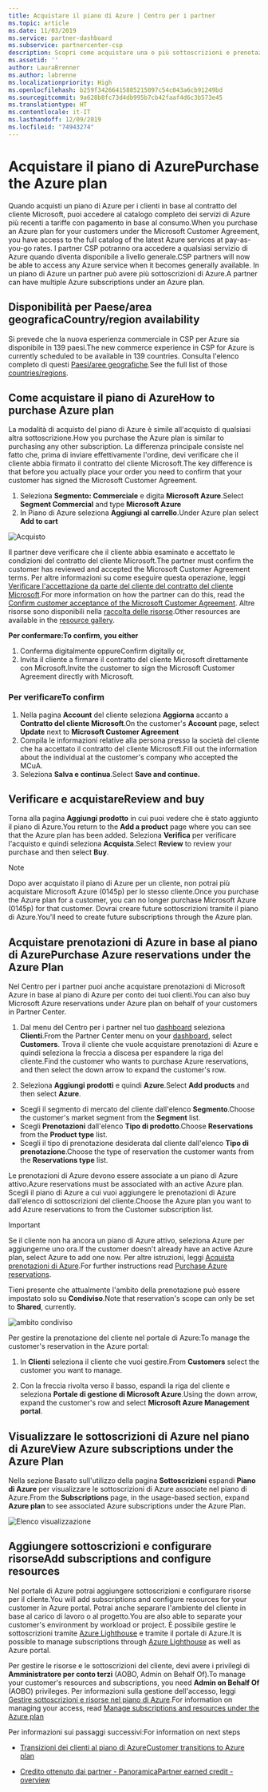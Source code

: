 ```yaml
---
title: Acquistare il piano di Azure | Centro per i partner
ms.topic: article
ms.date: 11/03/2019
ms.service: partner-dashboard
ms.subservice: partnercenter-csp
description: Scopri come acquistare una o più sottoscrizioni e prenotazioni di Azure nel piano di Azure per configurare le risorse e per visualizzare o aggiungere sottoscrizioni.
ms.assetid: ''
author: LauraBrenner
ms.author: labrenne
ms.localizationpriority: High
ms.openlocfilehash: b259f34266415885215097c54c043a6cb91249bd
ms.sourcegitcommit: 9a628b8fc73d4db995b7cb42faaf4d6c3b573e45
ms.translationtype: HT
ms.contentlocale: it-IT
ms.lasthandoff: 12/09/2019
ms.locfileid: "74943274"
---
```

# <a name="purchase-the-azure-plan"></a><span data-ttu-id="62fbc-103">Acquistare il piano di Azure</span><span class="sxs-lookup"><span data-stu-id="62fbc-103">Purchase the Azure plan</span></span>

<span data-ttu-id="62fbc-104">Quando acquisti un piano di Azure per i clienti in base al contratto del cliente Microsoft, puoi accedere al catalogo completo dei servizi di Azure più recenti a tariffe con pagamento in base al consumo.</span><span class="sxs-lookup"><span data-stu-id="62fbc-104">When you purchase an Azure plan for your customers under the Microsoft Customer Agreement, you have access to the full catalog of the latest Azure services at pay-as-you-go rates.</span></span> <span data-ttu-id="62fbc-105">I partner CSP potranno ora accedere a qualsiasi servizio di Azure quando diventa disponibile a livello generale.</span><span class="sxs-lookup"><span data-stu-id="62fbc-105">CSP partners will now be able to access any Azure service when it becomes generally available.</span></span> <span data-ttu-id="62fbc-106">In un piano di Azure un partner può avere più sottoscrizioni di Azure.</span><span class="sxs-lookup"><span data-stu-id="62fbc-106">A partner can have multiple Azure subscriptions under an Azure plan.</span></span> 

## <a name="countryregion-availability"></a><span data-ttu-id="62fbc-107">Disponibilità per Paese/area geografica</span><span class="sxs-lookup"><span data-stu-id="62fbc-107">Country/region availability</span></span>
<span data-ttu-id="62fbc-108">Si prevede che la nuova esperienza commerciale in CSP per Azure sia disponibile in 139 paesi.</span><span class="sxs-lookup"><span data-stu-id="62fbc-108">The new commerce experience in CSP for Azure is currently scheduled to be available in 139 countries.</span></span> <span data-ttu-id="62fbc-109">Consulta l'elenco completo di questi [Paesi/aree geografiche](https://query.prod.cms.rt.microsoft.com/cms/api/am/binary/RE3QN0x).</span><span class="sxs-lookup"><span data-stu-id="62fbc-109">See the full list of those [countries/regions](https://query.prod.cms.rt.microsoft.com/cms/api/am/binary/RE3QN0x).</span></span> 

## <a name="how-to-purchase-azure-plan"></a><span data-ttu-id="62fbc-110">Come acquistare il piano di Azure</span><span class="sxs-lookup"><span data-stu-id="62fbc-110">How to purchase Azure plan</span></span>

<span data-ttu-id="62fbc-111">La modalità di acquisto del piano di Azure è simile all'acquisto di qualsiasi altra sottoscrizione.</span><span class="sxs-lookup"><span data-stu-id="62fbc-111">How you purchase the Azure plan is similar to purchasing any other subscription.</span></span> <span data-ttu-id="62fbc-112">La differenza principale consiste nel fatto che, prima di inviare effettivamente l'ordine, devi verificare che il cliente abbia firmato il contratto del cliente Microsoft.</span><span class="sxs-lookup"><span data-stu-id="62fbc-112">The key difference is that before you actually place your order you need to confirm that your customer has signed the Microsoft Customer Agreement.</span></span>

1. <span data-ttu-id="62fbc-113">Seleziona **Segmento: Commerciale** e digita **Microsoft Azure**.</span><span class="sxs-lookup"><span data-stu-id="62fbc-113">Select **Segment Commercial** and type **Microsoft Azure**</span></span> 
2. <span data-ttu-id="62fbc-114">In Piano di Azure seleziona **Aggiungi al carrello**.</span><span class="sxs-lookup"><span data-stu-id="62fbc-114">Under Azure plan select **Add to cart**</span></span>

![Acquisto](images/azure/Azurepurchase1.png)

<span data-ttu-id="62fbc-116">Il partner deve verificare che il cliente abbia esaminato e accettato le condizioni del contratto del cliente Microsoft.</span><span class="sxs-lookup"><span data-stu-id="62fbc-116">The partner must confirm the customer has reviewed and accepted the Microsoft Customer Agreement terms.</span></span> <span data-ttu-id="62fbc-117">Per altre informazioni su come eseguire questa operazione, leggi [Verificare l'accettazione da parte del cliente del contratto del cliente Microsoft](https://docs.microsoft.com/partner-center/confirm-customer-agreement).</span><span class="sxs-lookup"><span data-stu-id="62fbc-117">For more information on how the partner can do this, read the [Confirm customer acceptance of the Microsoft Customer Agreement](https://docs.microsoft.com/partner-center/confirm-customer-agreement).</span></span> <span data-ttu-id="62fbc-118">Altre risorse sono disponibili nella [raccolta delle risorse](https://partner.microsoft.com/resources/collection/Microsoft-Customer-Agreement-in-the-CSP-program#/).</span><span class="sxs-lookup"><span data-stu-id="62fbc-118">Other resources are available in the [resource gallery](https://partner.microsoft.com/resources/collection/Microsoft-Customer-Agreement-in-the-CSP-program#/).</span></span>

<span data-ttu-id="62fbc-119">**Per confermare:**</span><span class="sxs-lookup"><span data-stu-id="62fbc-119">**To confirm, you either**</span></span>
1. <span data-ttu-id="62fbc-120">Conferma digitalmente oppure</span><span class="sxs-lookup"><span data-stu-id="62fbc-120">Confirm digitally or,</span></span>
2. <span data-ttu-id="62fbc-121">Invita il cliente a firmare il contratto del cliente Microsoft direttamente con Microsoft.</span><span class="sxs-lookup"><span data-stu-id="62fbc-121">Invite the customer to sign the Microsoft Customer Agreement directly with Microsoft.</span></span> 

### <a name="to-confirm"></a><span data-ttu-id="62fbc-122">Per verificare</span><span class="sxs-lookup"><span data-stu-id="62fbc-122">To confirm</span></span> 

1. <span data-ttu-id="62fbc-123">Nella pagina **Account** del cliente seleziona **Aggiorna** accanto a **Contratto del cliente Microsoft**.</span><span class="sxs-lookup"><span data-stu-id="62fbc-123">On the customer's **Account** page, select **Update** next to **Microsoft Customer Agreement**</span></span>  
2. <span data-ttu-id="62fbc-124">Compila le informazioni relative alla persona presso la società del cliente che ha accettato il contratto del cliente Microsoft.</span><span class="sxs-lookup"><span data-stu-id="62fbc-124">Fill out the information about the individual at the customer's company who accepted the MCuA.</span></span>
3. <span data-ttu-id="62fbc-125">Seleziona **Salva e continua**.</span><span class="sxs-lookup"><span data-stu-id="62fbc-125">Select **Save and continue.**</span></span>  

## <a name="review-and-buy"></a><span data-ttu-id="62fbc-126">Verificare e acquistare</span><span class="sxs-lookup"><span data-stu-id="62fbc-126">Review and buy</span></span>

<span data-ttu-id="62fbc-127">Torna alla pagina **Aggiungi prodotto**  in cui puoi vedere che è stato aggiunto il piano di Azure.</span><span class="sxs-lookup"><span data-stu-id="62fbc-127">You return to the **Add a product** page where you can see that the Azure plan has been added.</span></span> <span data-ttu-id="62fbc-128">Seleziona **Verifica** per verificare l'acquisto e quindi seleziona **Acquista**.</span><span class="sxs-lookup"><span data-stu-id="62fbc-128">Select **Review** to review your purchase and then select **Buy**.</span></span> 

>[!Note]
><span data-ttu-id="62fbc-129">Dopo aver acquistato il piano di Azure per un cliente, non potrai più acquistare Microsoft Azure (0145p) per lo stesso cliente.</span><span class="sxs-lookup"><span data-stu-id="62fbc-129">Once you purchase the Azure plan for a customer, you can no longer purchase Microsoft Azure (0145p) for that customer.</span></span> <span data-ttu-id="62fbc-130">Dovrai creare future sottoscrizioni tramite il piano di Azure.</span><span class="sxs-lookup"><span data-stu-id="62fbc-130">You'll need to create future subscriptions through the Azure plan.</span></span>

## <a name="purchase-azure-reservations-under-the-azure-plan"></a><span data-ttu-id="62fbc-131">Acquistare prenotazioni di Azure in base al piano di Azure</span><span class="sxs-lookup"><span data-stu-id="62fbc-131">Purchase Azure reservations under the Azure Plan</span></span> 
  
<span data-ttu-id="62fbc-132">Nel Centro per i partner puoi anche acquistare prenotazioni di Microsoft Azure in base al piano di Azure per conto dei tuoi clienti.</span><span class="sxs-lookup"><span data-stu-id="62fbc-132">You can also buy Microsoft Azure reservations under Azure plan on behalf of your customers in Partner Center.</span></span>

1. <span data-ttu-id="62fbc-133">Dal menu del Centro per i partner nel tuo [dashboard](https://partner.microsoft.com/dashboard/) seleziona **Clienti**.</span><span class="sxs-lookup"><span data-stu-id="62fbc-133">From the Partner Center menu on your [dashboard](https://partner.microsoft.com/dashboard/), select **Customers**.</span></span> <span data-ttu-id="62fbc-134">Trova il cliente che vuole acquistare prenotazioni di Azure e quindi seleziona la freccia a discesa per espandere la riga del cliente.</span><span class="sxs-lookup"><span data-stu-id="62fbc-134">Find the customer who wants to purchase Azure reservations, and then select the down arrow to expand the customer's row.</span></span> 

2. <span data-ttu-id="62fbc-135">Seleziona **Aggiungi prodotti** e quindi **Azure**.</span><span class="sxs-lookup"><span data-stu-id="62fbc-135">Select **Add products** and then select **Azure**.</span></span> 
- <span data-ttu-id="62fbc-136">Scegli il segmento di mercato del cliente dall'elenco **Segmento**.</span><span class="sxs-lookup"><span data-stu-id="62fbc-136">Choose the customer's market segment from the **Segment** list.</span></span> 
- <span data-ttu-id="62fbc-137">Scegli **Prenotazioni** dall'elenco **Tipo di prodotto**.</span><span class="sxs-lookup"><span data-stu-id="62fbc-137">Choose **Reservations** from the **Product type** list.</span></span> 
- <span data-ttu-id="62fbc-138">Scegli il tipo di prenotazione desiderata dal cliente dall'elenco **Tipo di prenotazione**.</span><span class="sxs-lookup"><span data-stu-id="62fbc-138">Choose the type of reservation the customer wants from the **Reservations type** list.</span></span> 

<span data-ttu-id="62fbc-139">Le prenotazioni di Azure devono essere associate a un piano di Azure attivo.</span><span class="sxs-lookup"><span data-stu-id="62fbc-139">Azure reservations must be associated with an active Azure plan.</span></span> <span data-ttu-id="62fbc-140">Scegli il piano di Azure a cui vuoi aggiungere le prenotazioni di Azure dall'elenco di sottoscrizioni del cliente.</span><span class="sxs-lookup"><span data-stu-id="62fbc-140">Choose the Azure plan you want to add Azure reservations to from the Customer subscription list.</span></span> 

>[!Important] 
><span data-ttu-id="62fbc-141">Se il cliente non ha ancora un piano di Azure attivo, seleziona Azure per aggiungerne uno ora.</span><span class="sxs-lookup"><span data-stu-id="62fbc-141">If the customer doesn't already have an active Azure plan, select Azure to add one now.</span></span> <span data-ttu-id="62fbc-142">Per altre istruzioni, leggi [Acquista prenotazioni di Azure](https://docs.microsoft.com/partner-center/azure-reservations-buying#purchase-azure-reservations).</span><span class="sxs-lookup"><span data-stu-id="62fbc-142">For further instructions read [Purchase Azure reservations](https://docs.microsoft.com/partner-center/azure-reservations-buying#purchase-azure-reservations).</span></span>

<span data-ttu-id="62fbc-143">Tieni presente che attualmente l'ambito della prenotazione può essere impostato solo su **Condiviso**.</span><span class="sxs-lookup"><span data-stu-id="62fbc-143">Note that reservation's scope can only be set to **Shared**, currently.</span></span> 

![ambito condiviso](images/azure/addprods1.png)

<span data-ttu-id="62fbc-145">Per gestire la prenotazione del cliente nel portale di Azure:</span><span class="sxs-lookup"><span data-stu-id="62fbc-145">To manage the customer's reservation in the Azure portal:</span></span> 

1. <span data-ttu-id="62fbc-146">In **Clienti** seleziona il cliente che vuoi gestire.</span><span class="sxs-lookup"><span data-stu-id="62fbc-146">From **Customers** select the customer you want to manage.</span></span> 

2. <span data-ttu-id="62fbc-147">Con la freccia rivolta verso il basso, espandi la riga del cliente e seleziona **Portale di gestione di Microsoft Azure**.</span><span class="sxs-lookup"><span data-stu-id="62fbc-147">Using the down arrow, expand the customer's row and select **Microsoft Azure Management portal**.</span></span>  
 
## <a name="view-azure-subscriptions-under-the-azure-plan"></a><span data-ttu-id="62fbc-148">Visualizzare le sottoscrizioni di Azure nel piano di Azure</span><span class="sxs-lookup"><span data-stu-id="62fbc-148">View Azure subscriptions under the Azure Plan</span></span> 

<span data-ttu-id="62fbc-149">Nella sezione Basato sull'utilizzo della pagina **Sottoscrizioni** espandi **Piano di Azure** per visualizzare le sottoscrizioni di Azure associate nel piano di Azure.</span><span class="sxs-lookup"><span data-stu-id="62fbc-149">From the **Subscriptions** page, in the usage-based section, expand **Azure plan** to see associated Azure subscriptions under the Azure Plan.</span></span>

![Elenco visualizzazione](images/azure/addprods2.png) 


## <a name="add-subscriptions-and-configure-resources"></a><span data-ttu-id="62fbc-151">Aggiungere sottoscrizioni e configurare risorse</span><span class="sxs-lookup"><span data-stu-id="62fbc-151">Add subscriptions and configure resources</span></span>

<span data-ttu-id="62fbc-152">Nel portale di Azure potrai aggiungere sottoscrizioni e configurare risorse per il cliente.</span><span class="sxs-lookup"><span data-stu-id="62fbc-152">You will add subscriptions and configure resources for your customer in Azure portal.</span></span> <span data-ttu-id="62fbc-153">Potrai anche separare l'ambiente del cliente in base al carico di lavoro o al progetto.</span><span class="sxs-lookup"><span data-stu-id="62fbc-153">You are also able to separate your customer's environment by workload or project.</span></span> <span data-ttu-id="62fbc-154">È possibile gestire le sottoscrizioni tramite [Azure Lighthouse](https://azure.microsoft.com/services/azure-lighthouse/) e tramite il portale di Azure.</span><span class="sxs-lookup"><span data-stu-id="62fbc-154">It is possible to manage subscriptions through [Azure Lighthouse](https://azure.microsoft.com/services/azure-lighthouse/) as well as Azure portal.</span></span> 

<span data-ttu-id="62fbc-155">Per gestire le risorse e le sottoscrizioni del cliente, devi avere i privilegi di **Amministratore per conto terzi** (AOBO, Admin on Behalf Of).</span><span class="sxs-lookup"><span data-stu-id="62fbc-155">To manage your customer's resources and subscriptions, you need **Admin on Behalf Of** (AOBO) privileges.</span></span> <span data-ttu-id="62fbc-156">Per informazioni sulla gestione dell'accesso, leggi [Gestire sottoscrizioni e risorse nel piano di Azure](azure-plan-manage.md).</span><span class="sxs-lookup"><span data-stu-id="62fbc-156">For information on managing your access, read [Manage subscriptions and resources under the Azure plan](azure-plan-manage.md)</span></span>

<span data-ttu-id="62fbc-157">Per informazioni sui passaggi successivi:</span><span class="sxs-lookup"><span data-stu-id="62fbc-157">For information on next steps</span></span>

- [<span data-ttu-id="62fbc-158">Transizioni dei clienti al piano di Azure</span><span class="sxs-lookup"><span data-stu-id="62fbc-158">Customer transitions to Azure plan</span></span>](azure-plan-transition.md)

- [<span data-ttu-id="62fbc-159">Credito ottenuto dai partner - Panoramica</span><span class="sxs-lookup"><span data-stu-id="62fbc-159">Partner earned credit - overview</span></span>](partner-earned-credit.md)







            




    

  













    



    

